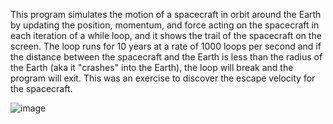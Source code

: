 This program simulates the motion of a spacecraft in orbit around the Earth by updating the position, momentum, and force acting on the spacecraft in each iteration of a while loop, and it shows the trail of the spacecraft on the screen. The loop runs for 10 years at a rate of 1000 loops per second and if the distance between the spacecraft and the Earth is less than the radius of the Earth (aka it "crashes" into the Earth), the loop will break and the program will exit. This was an exercise to discover the escape velocity for the spacecraft.

![image](https://user-images.githubusercontent.com/88569965/214212499-edbb7baf-93df-43f7-bd81-dbd0fe26ad83.png)
